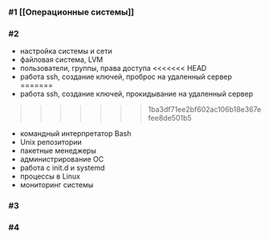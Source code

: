 
### **#1** [[Операционные системы]]

### **#2**
- настройка системы и сети
- файловая система, LVM
- пользователи, группы, права доступа
<<<<<<< HEAD
- работа ssh, создание ключей, проброс на удаленный сервер
=======
- работа ssh, создание ключей, прокидывание на удаленный сервер
>>>>>>> 1ba3df71ee2bf602ac106b18e367efee8de501b5
- командный интерпретатор Bash
- Unix репозитории
- пакетные менеджеры
- администрирование ОС
- работа с init.d и systemd
- процессы в Linux
- мониторинг системы

### **#3**


### **#4**
